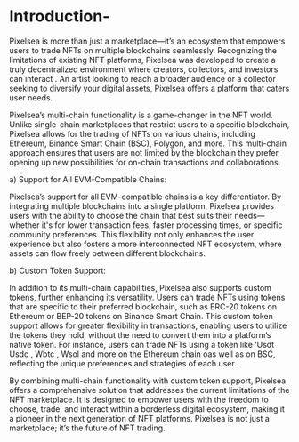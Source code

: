 # Introduction-

Pixelsea is more than just a marketplace—it’s an ecosystem that empowers users to trade NFTs on multiple blockchains seamlessly. Recognizing the limitations of existing NFT platforms, Pixelsea was developed to create a truly decentralized environment where creators, collectors, and investors can interact . An artist looking to reach a broader audience or a collector seeking to diversify your digital assets, Pixelsea offers a platform that caters user  needs.

Pixelsea’s multi-chain functionality is a game-changer in the NFT world. Unlike single-chain marketplaces that restrict users to a specific blockchain, Pixelsea allows for the trading of NFTs on various chains, including Ethereum, Binance Smart Chain (BSC), Polygon, and more. This multi-chain approach ensures that users are not limited by the blockchain they prefer, opening up new possibilities for on-chain transactions and collaborations.

a) Support for All EVM-Compatible Chains:

Pixelsea’s support for all EVM-compatible chains is a key differentiator. By integrating multiple blockchains into a single platform, Pixelsea provides users with the ability to choose the chain that best suits their needs—whether it's for lower transaction fees, faster processing times, or specific community preferences. This flexibility not only enhances the user experience but also fosters a more interconnected NFT ecosystem, where assets can flow freely between different blockchains.

b) Custom Token Support:

In addition to its multi-chain capabilities, Pixelsea also supports custom tokens, further enhancing its versatility. Users can trade NFTs using tokens that are specific to their preferred blockchain, such as ERC-20 tokens on Ethereum or BEP-20 tokens on Binance Smart Chain. This custom token support allows for greater flexibility in transactions, enabling users to utilize the tokens they hold, without the need to convert them into a platform’s native token. For instance, users can trade NFTs using a token like ‘Usdt Usdc , Wbtc , Wsol and more  on the Ethereum chain oas well as  on BSC, reflecting the unique preferences and strategies of each user.

By combining multi-chain functionality with custom token support, Pixelsea offers a comprehensive solution that addresses the current limitations of the NFT marketplace. It is designed to empower users with the freedom to choose, trade, and interact within a borderless digital ecosystem, making it a pioneer in the next generation of NFT platforms. Pixelsea is not just a marketplace; it’s the future of NFT trading.
